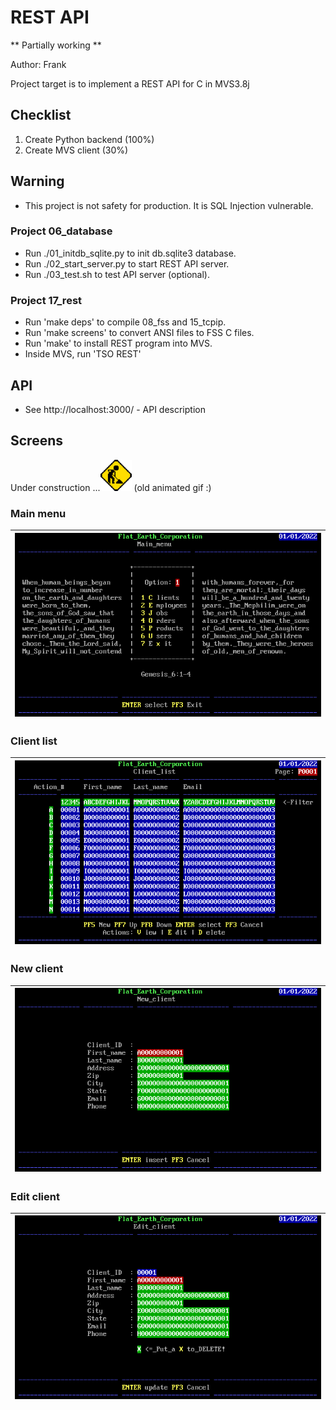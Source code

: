 # REST API

** Partially working **

Author: Frank

Project target is to implement a REST API for C in MVS3.8j

## Checklist
1. Create Python backend (100%)
2. Create MVS client (30%)

## Warning
- This project is not safety for production. It is SQL Injection vulnerable.

### Project 06_database
- Run ./01_initdb_sqlite.py to init db.sqlite3 database.
- Run ./02_start_server.py to start REST API server.
- Run ./03_test.sh to test API server (optional).
### Project 17_rest
- Run 'make deps' to compile 08_fss and 15_tcpip.
- Run 'make screens' to convert ANSI files to FSS C files.
- Run 'make' to install REST program into MVS.
- Inside MVS, run 'TSO REST'

## API
- See http://localhost:3000/ - API description


## Screens

Under construction ...<img src="screens/under-construction.gif" width="50"/> (old animated gif :)

### Main menu

| ![Main menu](screens/frm_main.ans.png "Main menu") |
| ------ |

### Client list

| ![Client list](screens/frm_client_list.ans.png "Client list") |
| ------ |

### New client

| ![New client](screens/frm_client_new.ans.png "New client") |
| ------ |

### Edit client

| ![Edit client](screens/frm_client_edit.ans.png "Edit client") |
| ------ |